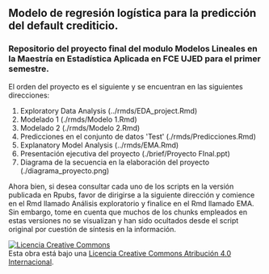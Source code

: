 ## Modelo de regresión logística para la predicción del default crediticio.
### Repositorio del proyecto final del modulo Modelos Lineales en la Maestría en Estadística Aplicada en FCE UJED para el primer semestre.


El orden del proyecto es el siguiente y se encuentran en las siguientes direcciones:

1. Exploratory Data Analysis (../rmds/EDA_project.Rmd)
2. Modelado 1 (./rmds/Modelo 1.Rmd)
3. Modelado 2 (./rmds/Modelo 2.Rmd)
4. Predicciones en el conjunto de datos 'Test' (./rmds/Predicciones.Rmd)
5. Explanatory Model Analysis (../rmds/EMA.Rmd)
6. Presentación ejecutiva del proyecto (./brief/Proyecto FInal.ppt)
7. Diagrama de la secuencia en la elaboración del proyecto (./diagrama_proyecto.png)


Ahora bien, si desea consultar cada uno de los scripts en la versión publicada en Rpubs, favor de dirigirse a la siguiente dirección y comience en el Rmd llamado Análisis exploratorio y finalice en el Rmd llamado EMA. Sin embargo, tome en cuenta que muchos de los chunks empleados en estas versiones no se visualizan y han sido ocultados desde el script original por cuestión de síntesis en la información.


<a rel="license" href="http://creativecommons.org/licenses/by/4.0/"><img alt="Licencia Creative Commons" style="border-width:0" src="https://i.creativecommons.org/l/by/4.0/88x31.png" /></a><br />Esta obra está bajo una <a rel="license" href="http://creativecommons.org/licenses/by/4.0/">Licencia Creative Commons Atribución 4.0 Internacional</a>.

